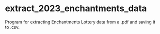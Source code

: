 # extract_2023_enchantments_data
Program for extracting Enchantments Lottery data from a .pdf and saving it to .csv.
